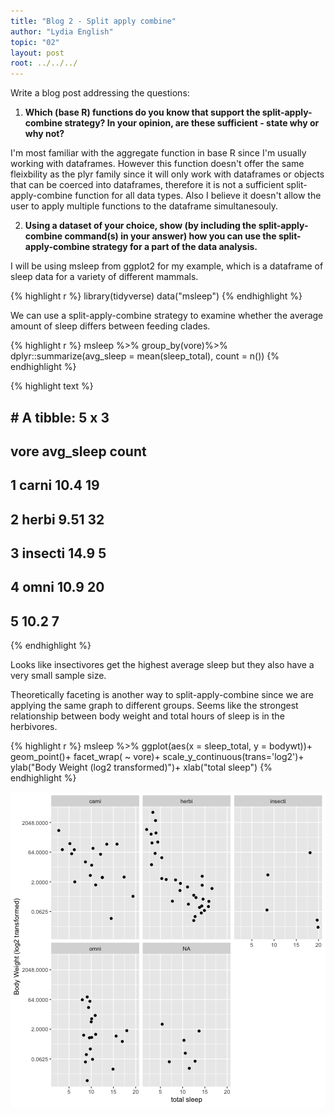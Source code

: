 ```yaml
---
title: "Blog 2 - Split apply combine"
author: "Lydia English"
topic: "02"
layout: post
root: ../../../
---
```


Write a blog post addressing the questions: 

1. **Which (base R) functions do you know that support the split-apply-combine strategy? In your opinion, are these sufficient - state why or why not?** 
  
I'm most familiar with the aggregate function in base R since I'm usually working with dataframes. However this function doesn't offer the same fleixbility as the plyr family since it will only work with dataframes or objects that can be coerced into dataframes, therefore it is not a sufficient split-apply-combine function for all data types. Also I believe it doesn't allow the user to apply multiple functions to the dataframe simultanesouly. 

2. **Using a dataset of your choice, show (by including the split-apply-combine command(s) in your answer) how you can use the split-apply-combine strategy for a part of the data analysis.**

I will be using msleep from ggplot2 for my example, which is a dataframe of sleep data for a variety of different mammals. 


{% highlight r %}
library(tidyverse)
data("msleep")
{% endhighlight %}

We can use a split-apply-combine strategy to examine whether the average amount of sleep differs between feeding clades. 


{% highlight r %}
msleep %>%
  group_by(vore)%>%
  dplyr::summarize(avg_sleep = mean(sleep_total), 
            count = n())
{% endhighlight %}



{% highlight text %}
## # A tibble: 5 x 3
##   vore    avg_sleep count
##   <chr>       <dbl> <int>
## 1 carni       10.4     19
## 2 herbi        9.51    32
## 3 insecti     14.9      5
## 4 omni        10.9     20
## 5 <NA>        10.2      7
{% endhighlight %}

Looks like insectivores get the highest average sleep but they also have a very small sample size. 

Theoretically faceting is another way to split-apply-combine since we are applying the same graph to different groups. Seems like the strongest relationship between body weight and total hours of sleep is in the herbivores. 



{% highlight r %}
msleep %>%
  ggplot(aes(x = sleep_total, y = bodywt))+
  geom_point()+
  facet_wrap( ~ vore)+
  scale_y_continuous(trans='log2')+
  ylab("Body Weight (log2 transformed)")+
  xlab("total sleep")
{% endhighlight %}

![center](../figure/02/EnglishLydia/unnamed-chunk-3-1.png)

